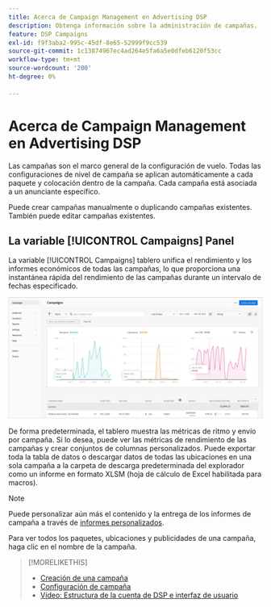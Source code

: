 ```yaml
---
title: Acerca de Campaign Management en Advertising DSP
description: Obtenga información sobre la administración de campañas.
feature: DSP Campaigns
exl-id: f9f3aba2-995c-45df-8e65-52999f9cc539
source-git-commit: 1c13874967ec4ad264e5fa6a5e0dfeb6120f53cc
workflow-type: tm+mt
source-wordcount: '200'
ht-degree: 0%

---
```


# Acerca de Campaign Management en Advertising DSP

Las campañas son el marco general de la configuración de vuelo. Todas las configuraciones de nivel de campaña se aplican automáticamente a cada paquete y colocación dentro de la campaña. Cada campaña está asociada a un anunciante específico.

Puede crear campañas manualmente o duplicando campañas existentes. También puede editar campañas existentes.

## La variable [!UICONTROL Campaigns] Panel

<!-- standardize on "dashboard" or "view" -->
La variable [!UICONTROL Campaigns] tablero unifica el rendimiento y los informes económicos de todas las campañas, lo que proporciona una instantánea rápida del rendimiento de las campañas durante un intervalo de fechas especificado.

![Panel de campañas](/help/dsp/assets/campaign-dashboard.png)

De forma predeterminada, el tablero muestra las métricas de ritmo y envío por campaña. Si lo desea, puede ver las métricas de rendimiento de las campañas y crear conjuntos de columnas personalizados. Puede exportar toda la tabla de datos o descargar datos de todas las ubicaciones en una sola campaña a la carpeta de descarga predeterminada del explorador como un informe en formato XLSM (hoja de cálculo de Excel habilitada para macros).

>[!NOTE]
>
>Puede personalizar aún más el contenido y la entrega de los informes de campaña a través de [informes personalizados](/help/dsp/reports/report-about.md).

Para ver todos los paquetes, ubicaciones y publicidades de una campaña, haga clic en el nombre de la campaña.

>[!MORELIKETHIS]
>
>* [Creación de una campaña](campaign-create.md)
>* [Configuración de campaña](campaign-settings.md)
>* [Vídeo: Estructura de la cuenta de DSP e interfaz de usuario](https://experienceleague.adobe.com/docs/advertising-cloud-learn/tutorials/dsp/ui.html)

